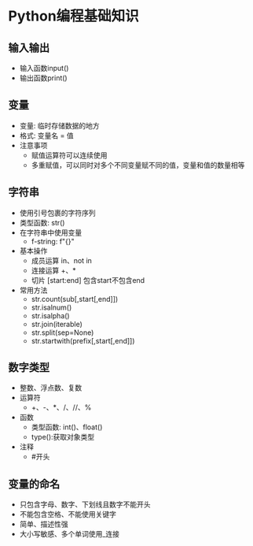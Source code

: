 # Python编程基础知识

## 输入输出
- 输入函数input()
- 输出函数print()

## 变量
- 变量: 临时存储数据的地方
- 格式: 变量名 = 值
- 注意事项
    - 赋值运算符可以连续使用
    - 多重赋值，可以同时对多个不同变量赋不同的值，变量和值的数量相等

## 字符串
- 使用引号包裹的字符序列
- 类型函数: str()
- 在字符串中使用变量
    - f-string: f"{}"
- 基本操作
    - 成员运算 in、not in
    - 连接运算 +、*
    - 切片 [start:end] 包含start不包含end
- 常用方法
    - str.count(sub[,start[,end]])
    - str.isalnum()
    - str.isalpha()
    - str.join(iterable)
    - str.split(sep=None)
    - str.startwith(prefix[,start[,end]])

## 数字类型
- 整数、浮点数、复数
- 运算符
    - +、-、*、/、//、%
- 函数
    - 类型函数: int()、float()
    - type():获取对象类型
- 注释
    - \#开头 

## 变量的命名
- 只包含字母、数字、下划线且数字不能开头
- 不能包含空格、不能使用关键字
- 简单、描述性强
- 大小写敏感、多个单词使用_连接